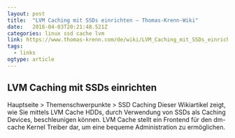 ```yaml
---
layout: post 
title:  "LVM Caching mit SSDs einrichten – Thomas-Krenn-Wiki" 
date:   2018-04-03T20:21:48.521Z 
categories: linux ssd cache lvm
link: https://www.thomas-krenn.com/de/wiki/LVM_Caching_mit_SSDs_einrichten?xtxsearchselecthit=1 
tags:
  - links
ogtype: article 
---
```


## LVM Caching mit SSDs einrichten
Hauptseite > Themenschwerpunkte > SSD Caching
Dieser Wikiartikel zeigt, wie Sie mittels LVM Cache HDDs, durch Verwendung von SSDs als Caching Devices, beschleunigen können. LVM Cache stellt ein Frontend für den dm-cache Kernel Treiber dar, um eine bequeme Administration zu ermöglichen.